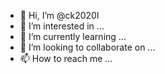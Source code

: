 - 👋 Hi, I’m @ck2020l
- 👀 I’m interested in ...
- 🌱 I’m currently learning ...
- 💞️ I’m looking to collaborate on ...
- 📫 How to reach me ...

<!---
ck2020l/ck2020l is a ✨ special ✨ repository because its `README.md` (this file) appears on your GitHub profile.
You can click the Preview link to take a look at your changes.
--->
